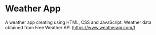 ﻿# Weather App

A weather app creating using HTML, CSS and JavaScript.
Weather data obtained from Free Weather API (https://www.weatherapi.com/).
